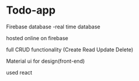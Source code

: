 # Todo-app

Firebase database
-real time database

hosted online on firebase

full CRUD functionality (Create Read Update Delete)

Material ui for design(front-end)

used react
